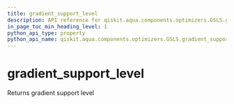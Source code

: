 ```yaml
---
title: gradient_support_level
description: API reference for qiskit.aqua.components.optimizers.GSLS.gradient_support_level
in_page_toc_min_heading_level: 1
python_api_type: property
python_api_name: qiskit.aqua.components.optimizers.GSLS.gradient_support_level
---
```


# gradient\_support\_level

Returns gradient support level

